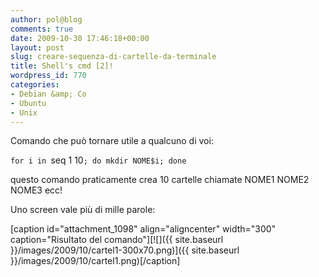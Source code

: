 ```yaml
---
author: pol@blog
comments: true
date: 2009-10-30 17:46:18+00:00
layout: post
slug: creare-sequenza-di-cartelle-da-terminale
title: Shell's cmd [2]!
wordpress_id: 770
categories:
- Debian &amp; Co
- Ubuntu
- Unix
---
```


Comando che può tornare utile a qualcuno di voi:


`for i in `seq 1 10`; do mkdir NOME$i; done`


questo comando praticamente crea 10 cartelle chiamate NOME1 NOME2 NOME3 ecc!

Uno screen vale più di mille parole:

[caption id="attachment_1098" align="aligncenter" width="300" caption="Risultato del comando"][![]({{ site.baseurl }}/images/2009/10/cartel1-300x70.png)]({{ site.baseurl }}/images/2009/10/cartel1.png)[/caption]

